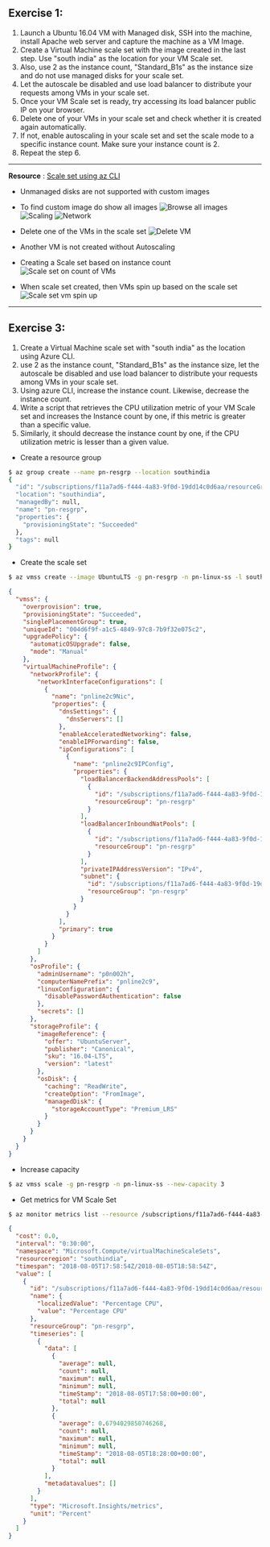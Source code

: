 ## Exercise 1:

1. Launch a Ubuntu 16.04 VM with Managed disk, SSH into the machine, install Apache web server and capture the machine as a VM Image.
2. Create a Virtual Machine scale set with the image created in the last step. Use "south india" as the location for your VM Scale set.
3. Also, use 2 as the instance count, "Standard_B1s" as the instance size and do not use managed disks for your scale set.
4. Let the autoscale be disabled and use load balancer to distribute your requests among VMs in your scale set.
5. Once your VM Scale set is ready, try accessing its load balancer public IP on your browser.
6. Delete one of your VMs in your scale set and check whether it is created again automatically.
7. If not, enable autoscaling in your scale set and set the scale mode to a specific instance count. Make sure your instance count is 2.
8. Repeat the step 6.

---
**Resource** : [Scale set using az CLI](https://docs.microsoft.com/en-us/azure/virtual-machine-scale-sets/tutorial-use-custom-image-cli)
* Unmanaged disks are not supported with custom images
* To find custom image do show all images
![Browse all images](ex5a_ss_1.png)
![Scaling](ex5a_ss_2.png)
![Network](ex5a_ss_3.png)

* Delete one of the VMs in the scale set
![Delete VM](ex5a_ss_del_vm.png)
* Another VM is not created without Autoscaling
* Creating a Scale set based on instance count
![Scale set on count of VMs](ex5a_ss_count.png)
* When scale set created, then VMs spin up based on the scale set
![Scale set vm spin up](ex5a_ss_created_vms.png)

---
## Exercise 3:

1. Create a Virtual Machine scale set with "south india" as the location using Azure CLI.
2. use 2 as the instance count, "Standard_B1s" as the instance size, let the autoscale be disabled and use load balancer to distribute your requests among VMs in your scale set.
3. Using azure CLI, increase the instance count. Likewise, decrease the instance count.
4. Write a script that retrieves the CPU utilization metric of your VM Scale set and increases the Instance count by one, if this metric is greater than a specific value.
5. Similarly, it should decrease the instance count by one, if the CPU utilization metric is lesser than a given value.


* Create a resource group
```bash
$ az group create --name pn-resgrp --location southindia
{
  "id": "/subscriptions/f11a7ad6-f444-4a83-9f0d-19dd14c0d6aa/resourceGroups/pn-resgrp",
  "location": "southindia",
  "managedBy": null,
  "name": "pn-resgrp",
  "properties": {
    "provisioningState": "Succeeded"
  },
  "tags": null
}
```
* Create the scale set
```bash
$ az vmss create --image UbuntuLTS -g pn-resgrp -n pn-linux-ss -l southindia --image UbuntuLTS --vm-sku Standard_B1s --admin-username p0n002h --admin-password linux@lts123 --instance-count 2 --lb pn-linux-lb
```
```json
{
  "vmss": {
    "overprovision": true,
    "provisioningState": "Succeeded",
    "singlePlacementGroup": true,
    "uniqueId": "004d6f9f-a1c5-4849-97c8-7b9f32e075c2",
    "upgradePolicy": {
      "automaticOSUpgrade": false,
      "mode": "Manual"
    },
    "virtualMachineProfile": {
      "networkProfile": {
        "networkInterfaceConfigurations": [
          {
            "name": "pnline2c9Nic",
            "properties": {
              "dnsSettings": {
                "dnsServers": []
              },
              "enableAcceleratedNetworking": false,
              "enableIPForwarding": false,
              "ipConfigurations": [
                {
                  "name": "pnline2c9IPConfig",
                  "properties": {
                    "loadBalancerBackendAddressPools": [
                      {
                        "id": "/subscriptions/f11a7ad6-f444-4a83-9f0d-19dd14c0d6aa/resourceGroups/pn-resgrp/providers/Microsoft.Network/loadBalancers/pn-linux-lb/backendAddressPools/pn-linux-lbBEPool",
                        "resourceGroup": "pn-resgrp"
                      }
                    ],
                    "loadBalancerInboundNatPools": [
                      {
                        "id": "/subscriptions/f11a7ad6-f444-4a83-9f0d-19dd14c0d6aa/resourceGroups/pn-resgrp/providers/Microsoft.Network/loadBalancers/pn-linux-lb/inboundNatPools/pn-linux-lbNatPool",
                        "resourceGroup": "pn-resgrp"
                      }
                    ],
                    "privateIPAddressVersion": "IPv4",
                    "subnet": {
                      "id": "/subscriptions/f11a7ad6-f444-4a83-9f0d-19dd14c0d6aa/resourceGroups/pn-resgrp/providers/Microsoft.Network/virtualNetworks/pn-resgrp-vnet/subnets/default",
                      "resourceGroup": "pn-resgrp"
                    }
                  }
                }
              ],
              "primary": true
            }
          }
        ]
      },
      "osProfile": {
        "adminUsername": "p0n002h",
        "computerNamePrefix": "pnline2c9",
        "linuxConfiguration": {
          "disablePasswordAuthentication": false
        },
        "secrets": []
      },
      "storageProfile": {
        "imageReference": {
          "offer": "UbuntuServer",
          "publisher": "Canonical",
          "sku": "16.04-LTS",
          "version": "latest"
        },
        "osDisk": {
          "caching": "ReadWrite",
          "createOption": "FromImage",
          "managedDisk": {
            "storageAccountType": "Premium_LRS"
          }
        }
      }
    }
  }
}
```

* Increase capacity
```bash
$ az vmss scale -g pn-resgrp -n pn-linux-ss --new-capacity 3
```

* Get metrics for VM Scale Set
```bash
$ az monitor metrics list --resource /subscriptions/f11a7ad6-f444-4a83-9f0d-19dd14c0d6aa/resourceGroups/pn-resgrp/providers/Microsoft.Compute/virtualMachineScaleSets/pn-linux-ss --metric "Percentage CPU" --interval PT30M
```
```json
{
  "cost": 0.0,
  "interval": "0:30:00",
  "namespace": "Microsoft.Compute/virtualMachineScaleSets",
  "resourceregion": "southindia",
  "timespan": "2018-08-05T17:58:54Z/2018-08-05T18:58:54Z",
  "value": [
    {
      "id": "/subscriptions/f11a7ad6-f444-4a83-9f0d-19dd14c0d6aa/resourceGroups/pn-resgrp/providers/Microsoft.Compute/virtualMachineScaleSets/pn-linux-ss/providers/Microsoft.Insights/metrics/Percentage CPU",
      "name": {
        "localizedValue": "Percentage CPU",
        "value": "Percentage CPU"
      },
      "resourceGroup": "pn-resgrp",
      "timeseries": [
        {
          "data": [
            {
              "average": null,
              "count": null,
              "maximum": null,
              "minimum": null,
              "timeStamp": "2018-08-05T17:58:00+00:00",
              "total": null
            },
            {
              "average": 0.6794029850746268,
              "count": null,
              "maximum": null,
              "minimum": null,
              "timeStamp": "2018-08-05T18:28:00+00:00",
              "total": null
            }
          ],
          "metadatavalues": []
        }
      ],
      "type": "Microsoft.Insights/metrics",
      "unit": "Percent"
    }
  ]
}
```
